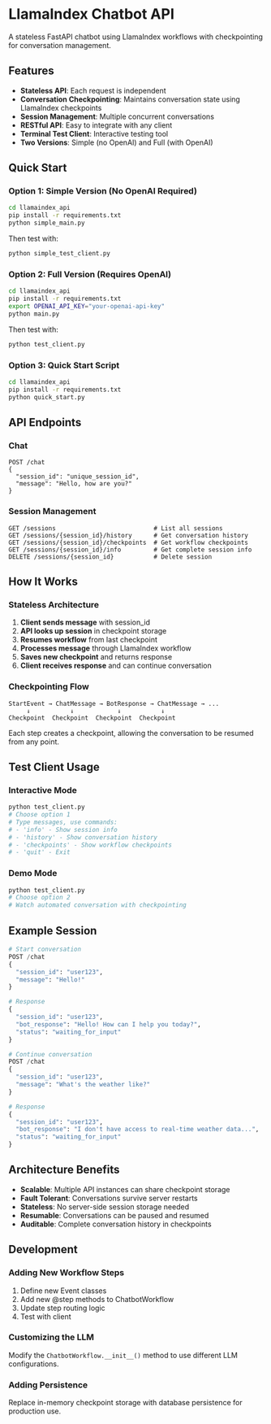 # LlamaIndex Chatbot API

A stateless FastAPI chatbot using LlamaIndex workflows with checkpointing for conversation management.

## Features

- **Stateless API**: Each request is independent
- **Conversation Checkpointing**: Maintains conversation state using LlamaIndex checkpoints
- **Session Management**: Multiple concurrent conversations
- **RESTful API**: Easy to integrate with any client
- **Terminal Test Client**: Interactive testing tool
- **Two Versions**: Simple (no OpenAI) and Full (with OpenAI)

## Quick Start

### Option 1: Simple Version (No OpenAI Required)

```bash
cd llamaindex_api
pip install -r requirements.txt
python simple_main.py
```

Then test with:
```bash
python simple_test_client.py
```

### Option 2: Full Version (Requires OpenAI)

```bash
cd llamaindex_api
pip install -r requirements.txt
export OPENAI_API_KEY="your-openai-api-key"
python main.py
```

Then test with:
```bash
python test_client.py
```

### Option 3: Quick Start Script

```bash
cd llamaindex_api
pip install -r requirements.txt
python quick_start.py
```

## API Endpoints

### Chat
```
POST /chat
{
  "session_id": "unique_session_id",
  "message": "Hello, how are you?"
}
```

### Session Management
```
GET /sessions                           # List all sessions
GET /sessions/{session_id}/history      # Get conversation history
GET /sessions/{session_id}/checkpoints  # Get workflow checkpoints
GET /sessions/{session_id}/info         # Get complete session info
DELETE /sessions/{session_id}           # Delete session
```

## How It Works

### Stateless Architecture

1. **Client sends message** with session_id
2. **API looks up session** in checkpoint storage
3. **Resumes workflow** from last checkpoint
4. **Processes message** through LlamaIndex workflow
5. **Saves new checkpoint** and returns response
6. **Client receives response** and can continue conversation

### Checkpointing Flow

```
StartEvent → ChatMessage → BotResponse → ChatMessage → ...
     ↓           ↓            ↓           ↓
Checkpoint  Checkpoint  Checkpoint  Checkpoint
```

Each step creates a checkpoint, allowing the conversation to be resumed from any point.

## Test Client Usage

### Interactive Mode
```bash
python test_client.py
# Choose option 1
# Type messages, use commands:
# - 'info' - Show session info
# - 'history' - Show conversation history  
# - 'checkpoints' - Show workflow checkpoints
# - 'quit' - Exit
```

### Demo Mode
```bash
python test_client.py
# Choose option 2
# Watch automated conversation with checkpointing
```

## Example Session

```python
# Start conversation
POST /chat
{
  "session_id": "user123",
  "message": "Hello!"
}

# Response
{
  "session_id": "user123",
  "bot_response": "Hello! How can I help you today?",
  "status": "waiting_for_input"
}

# Continue conversation
POST /chat
{
  "session_id": "user123", 
  "message": "What's the weather like?"
}

# Response
{
  "session_id": "user123",
  "bot_response": "I don't have access to real-time weather data...",
  "status": "waiting_for_input"
}
```

## Architecture Benefits

- **Scalable**: Multiple API instances can share checkpoint storage
- **Fault Tolerant**: Conversations survive server restarts
- **Stateless**: No server-side session storage needed
- **Resumable**: Conversations can be paused and resumed
- **Auditable**: Complete conversation history in checkpoints

## Development

### Adding New Workflow Steps

1. Define new Event classes
2. Add new @step methods to ChatbotWorkflow
3. Update step routing logic
4. Test with client

### Customizing the LLM

Modify the `ChatbotWorkflow.__init__()` method to use different LLM configurations.

### Adding Persistence

Replace in-memory checkpoint storage with database persistence for production use.
